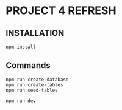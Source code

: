 # PROJECT 4 REFRESH

## INSTALLATION
```
npm install
```

## Commands
```
npm run create-database
npm run create-tables
npm run seed-tables
```
```
npm run dev
```